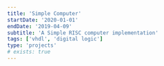 ```yaml
---
title: 'Simple Computer'
startDate: '2020-01-01'
endDate: '2019-04-09'
subtitle: 'A Simple RISC computer implementation'
tags: ['vhdl', 'digital logic']
type: 'projects'
# exists: true
---
```

